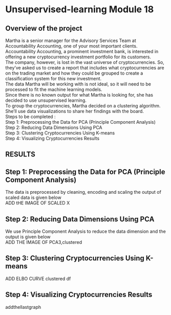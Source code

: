 # Unsupervised-learning Module 18 </br>
## Overview of the project </br>
Martha is a senior manager for the Advisory Services Team at Accountability Accounting, one of your most important clients. </br>
Accountability Accounting, a prominent investment bank, is interested in offering a new cryptocurrency investment portfolio for its customers. </br>
The company, however, is lost in the vast universe of cryptocurrencies. So, they’ve asked us to create a report that includes what cryptocurrencies are</br>
on the trading market and how they could be grouped to create a classification system for this new investment.</br>
The data Martha will be working with is not ideal, so it will need to be processed to fit the machine learning models. </br>
Since there is no known output for what Martha is looking for, she has decided to use unsupervised learning.</br>
To group the cryptocurrencies, Martha decided on a clustering algorithm. She’ll use data visualizations to share her findings with the board.</br>
Steps to be completed :</br>
Step 1: Preprocessing the Data for PCA (Principle Component Analysis) </br>
Step 2: Reducing Data Dimensions Using PCA</br>
Step 3: Clustering Cryptocurrencies Using K-means</br>
Step 4: Visualizing Cryptocurrencies Results</br>
## RESULTS</br>
## Step 1: Preprocessing the Data for PCA (Principle Component Analysis)</br>
The data is preprocessed by cleaning, encoding and scaling the output of scaled data is given below </br>
![]()ADD tHE IMAGE OF SCALED X 
## Step 2: Reducing Data Dimensions Using PCA</br>
We use Principle Component Analysis to reduce the data dimension and the output is given below </br>
ADD THE IMAGE OF PCA3,clustered
## Step 3: Clustering Cryptocurrencies Using K-means</br>
ADD ELBO CURVE 
clustered df 
## Step 4: Visualizing Cryptocurrencies Results</br>
addthellastgraph
